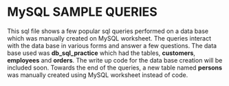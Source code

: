 # MySQL SAMPLE QUERIES
This sql file shows a few popular sql queries performed on a data base which was manually created on MySQL worksheet. 
The queries interact with the data base in various forms and answer a few questions.
The data base used was **db_sql_practice** which had the tables, **customers**, **employees** and **orders**.
The write up code for the data base creation will be included soon.
Towards the end of the queries, a new table named **persons** was manually created using MySQL worksheet instead of code.
